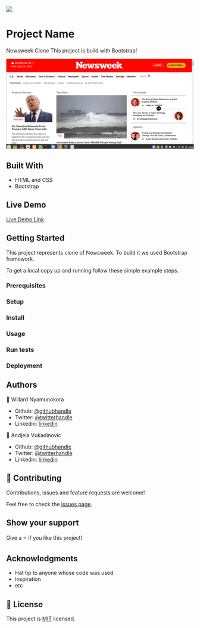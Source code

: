![](https://img.shields.io/badge/Microverse-blueviolet)

# Project Name
Newsweek Clone
This project is build with Bootstrap!

![screenshot](./images/sc.png)



## Built With

- HTML and CSS
- Bootstrap

## Live Demo

[Live Demo Link](https://bigwizzo.github.io/newsweek-clone/)


## Getting Started

This project represents clone of Newsweek. To build it we used Bootstrap framework.

To get a local copy up and running follow these simple example steps.

### Prerequisites

### Setup

### Install

### Usage

### Run tests

### Deployment



## Authors

👤 Willard Nyamunokora


- Github: [@githubhandle](https://github.com/bigwizzo )
- Twitter: [@twitterhandle](https://twitter.com/willnyamunokora)
- Linkedin: [linkedin](https://www.linkedin.com/in/willnyamunokora)

👤 Andjela Vukadinovic

- Github: [@githubhandle](https://github.com/410AngelaVU)
- Twitter: [@twitterhandle](https://twitter.com/andjelavukadinov7)
- Linkedin: [linkedin](https://linkedin.com/in/andjelavukadinov)

## 🤝 Contributing

Contributions, issues and feature requests are welcome!

Feel free to check the [issues page](https://github.com/BigWizzo/newsweek-clone/issues ).

## Show your support

Give a ⭐️ if you like this project!

## Acknowledgments

- Hat tip to anyone whose code was used
- Inspiration
- etc

## 📝 License

This project is [MIT](https://opensource.org/licenses/MIT) licensed.
